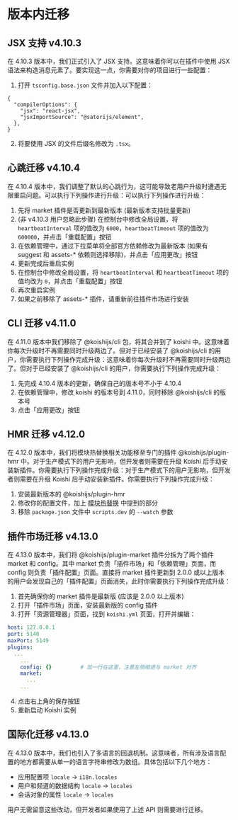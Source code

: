 # 版本内迁移

## JSX 支持 <badge>v4.10.3</badge>

在 4.10.3 版本中，我们正式引入了 JSX 支持。这意味着你可以在插件中使用 JSX 语法来构造消息元素了。要实现这一点，你需要对你的项目进行一些配置：

1. 打开 `tsconfig.base.json` 文件并加入以下配置：

```json{3-4}
{
  "compilerOptions": {
    "jsx": "react-jsx",
    "jsxImportSource": "@satorijs/element",
  },
}
```

2. 将要使用 JSX 的文件后缀名修改为 `.tsx`。

## 心跳迁移 <badge>v4.10.4</badge>

在 4.10.4 版本中，我们调整了默认的心跳行为，这可能导致老用户升级时遭遇无限重启问题。可以执行下列操作进行升级：可以执行下列操作进行升级：

1. 先将 market 插件是否更新到最新版本 (最新版本支持批量更新)
2. (非 v4.10.3 用户忽略此步骤) 在控制台中修改全局设置，将 `heartbeatInterval` 项的值改为 `6000`，`heartbeatTimeout` 项的值改为 `600000`，并点击「重载配置」按钮
3. 在依赖管理中，通过下拉菜单将全部官方依赖修改为最新版本 (如果有 suggest 和 assets-* 依赖则选择移除)，并点击「应用更改」按钮
4. 更新完成后重启实例
5. 在控制台中修改全局设置，将 `heartbeatInterval` 和 `heartbeatTimeout` 项的值均改为 `0`，并点击「重载配置」按钮
6. 再次重启实例
7. 如果之前移除了 assets-* 插件，请重新前往插件市场进行安装

## CLI 迁移 <badge>v4.11.0</badge>

在 4.11.0 版本中我们移除了 @koishijs/cli 包，将其合并到了 koishi 中。这意味着你每次升级时不再需要同时升级两边了。但对于已经安装了 @koishijs/cli 的用户，你需要执行下列操作完成升级：这意味着你每次升级时不再需要同时升级两边了。但对于已经安装了 @koishijs/cli 的用户，你需要执行下列操作完成升级：

1. 先完成 4.10.4 版本的更新，确保自己的版本号不小于 4.10.4
2. 在依赖管理中，修改 koishi 的版本号到 4.11.0，同时移除 @koishijs/cli 的版本号
3. 点击「应用更改」按钮

## HMR 迁移 <badge>v4.12.0</badge>

在 4.12.0 版本中，我们将模块热替换相关功能移至专门的插件 @koishijs/plugin-hmr 中。对于生产模式下的用户无影响，但开发者则需要在升级 Koishi 后手动安装新插件。你需要执行下列操作完成升级：对于生产模式下的用户无影响，但开发者则需要在升级 Koishi 后手动安装新插件。你需要执行下列操作完成升级：

1. 安装最新版本的 @koishijs/plugin-hmr
2. 修改你的配置文件，加上 [模块热替换](../guide/develop/script.md#模块热替换) 中提到的部分
3. 移除 `package.json` 文件中 `scripts.dev` 的 `--watch` 参数

## 插件市场迁移 <badge>v4.13.0</badge>

在 4.13.0 版本中，我们将 @koishijs/plugin-market 插件分拆为了两个插件 market 和 config。其中 market 负责「插件市场」和「依赖管理」页面，而 config 则负责「插件配置」页面。直接将 market 插件更新到 2.0.0 或以上版本的用户会发现自己的「插件配置」页面消失，此时你需要执行下列操作完成升级：

1. 首先确保你的 market 插件是最新版 (应该是 2.0.0 以上版本)
2. 打开「插件市场」页面，安装最新版的 config 插件
3. 打开「资源管理器」页面，找到 `koishi.yml` 页面，打开并编辑：

```yaml
host: 127.0.0.1
port: 5140
maxPort: 5149
plugins:
  ...
    ...
    config: {}         # 加一行在这里，注意左侧缩进与 market 对齐
    market:
      ...
    ...
```

4. 点击右上角的保存按钮
5. 重新启动 Koishi 实例

## 国际化迁移 <badge>v4.13.0</badge>

在 4.13.0 版本中，我们也引入了多语言的回退机制。这意味者，所有涉及语言配置的地方都需要从单一的语言字符串修改为数组。具体包括以下几个地方：

- 应用配置项 `locale` → `i18n.locales`
- 用户和频道的数据结构 `locale` → `locales`
- 会话对象的属性 `locale` → `locales`

用户无需留意这些改动，但开发者如果使用了上述 API 则需要进行迁移。
